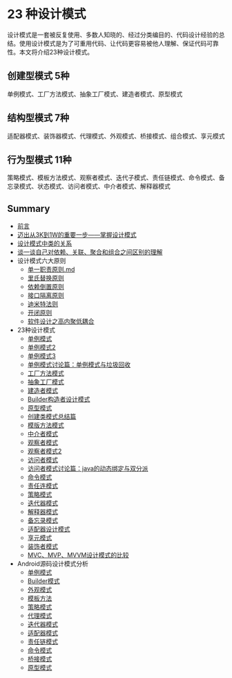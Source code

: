 # 23 种设计模式

设计模式是一套被反复使用、多数人知晓的、经过分类编目的、代码设计经验的总结。使用设计模式是为了可重用代码、让代码更容易被他人理解、保证代码可靠性。本文将介绍23种设计模式。

## 创建型模式 5种

单例模式、工厂方法模式、抽象工厂模式、建造者模式、原型模式

## 结构型模式  7种

适配器模式、装饰器模式、代理模式、外观模式、桥接模式、组合模式、享元模式

## 行为型模式 11种

策略模式、模板方法模式、观察者模式、迭代子模式、责任链模式、命令模式、备忘录模式、状态模式、访问者模式、中介者模式、解释器模式

## Summary

* [前言](README.md)
* [迈出从3K到1W的重要一步——掌握设计模式](design-pattern/迈出从3K到1W的重要一步——掌握设计模式.md)
* [设计模式中类的关系](design-pattern/设计模式中类的关系.md)
* [谈一谈自己对依赖、关联、聚合和组合之间区别的理解](design-pattern/谈一谈自己对依赖、关联、聚合和组合之间区别的理解.md)
* 设计模式六大原则
  * [单一职责原则.md](design-pattern/设计模式六大原则1-单一职责原则.md)
  * [里氏替换原则](design-pattern/设计模式六大原则2-里氏替换原则.md)
  * [依赖倒置原则](design-pattern/设计模式六大原则3-依赖倒置原则.md)
  * [接口隔离原则](design-pattern/设计模式六大原则4-接口隔离原则.md)
  * [迪米特法则](design-pattern/设计模式六大原则5-迪米特法则.md)
  * [开闭原则](design-pattern/设计模式六大原则6-开闭原则.md)
  * [软件设计之高内聚低耦合](design-pattern/软件设计之高内聚低耦合.md)
* 23种设计模式
  * [单例模式](design-pattern/23种设计模式1-单例模式.md)
  * [单例模式2](design-pattern/单例模式.md)
  * [单例模式3](design-pattern/单例设计模式.md)
  * [单例模式讨论篇：单例模式与垃圾回收](design-pattern/单例模式讨论篇：单例模式与垃圾回收.md)
  * [工厂方法模式](design-pattern/23种设计模式2-工厂方法模式.md)
  * [抽象工厂模式](design-pattern/23种设计模式3-抽象工厂模式.md)
  * [建造者模式](design-pattern/23种设计模式4-建造者模式.md)
  * [Builder构造者设计模式](design-pattern/Builder构造者设计模式.md)
  * [原型模式](design-pattern/23种设计模式5-原型模式.md)
  * [创建类模式总结篇](design-pattern/创建类模式总结篇.md)
  * [模版方法模式](design-pattern/23种设计模式6-模版方法模式.md)
  * [中介者模式](design-pattern/23种设计模式7-中介者模式.md)
  * [观察者模式](design-pattern/23种设计模式8-观察者模式.md)
  * [观察者模式2](design-pattern/观察者设计模式.md)
  * [访问者模式](design-pattern/23种设计模式9-访问者模式.md)
  * [访问者模式讨论篇：java的动态绑定与双分派](design-pattern/访问者模式讨论篇：java的动态绑定与双分派.md)
  * [命令模式](design-pattern/23种设计模式10-命令模式.md)
  * [责任连模式](design-pattern/23种设计模式11-责任连模式.md)
  * [策略模式](design-pattern/23种设计模式12-策略模式.md)
  * [迭代器模式](design-pattern/23种设计模式13-迭代器模式.md)
  * [解释器模式](design-pattern/23种设计模式14-解释器模式.md)
  * [备忘录模式](design-pattern/23种设计模式15-备忘录模式.md)
  * [适配器设计模式](design-pattern/适配器设计模式.md)
  * [享元模式](design-pattern/享元模式.md)
  * [装饰者模式](design-pattern/装饰者模式.md)
  * [MVC、MVP、MVVM设计模式的比较](design-pattern/MVC、MVP、MVVM设计模式的比较.md)
* Android源码设计模式分析
  * [单例模式](android\singleton\readme.md)
  * [Builder模式](android\builder\readme.md)
  * [外观模式](android\facade\readme.md)
  * [模板方法](android\template-method\readme.md)
  * [策略模式](android\strategy\README.md)
  * [代理模式](android\proxy\README.md)
  * [迭代器模式](android\iterator\readme.md)
  * [适配器模式](android\adapter\readme.md)
  * [责任链模式](android\chain-of-responsibility\readme.md)
  * [命令模式](android\command\readme.md)
  * [桥接模式](android\bridge\readme.md)
  * [原型模式](android\prototype\readme.md)
